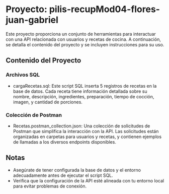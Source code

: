 # Proyecto: pilis-recupMod04-flores-juan-gabriel

Este proyecto proporciona un conjunto de herramientas para interactuar con una API relacionada con usuarios y recetas de cocina. A continuación, se detalla el contenido del proyecto y se incluyen instrucciones para su uso.

## Contenido del Proyecto
### Archivos SQL
* cargaRecetas.sql: Este script SQL inserta 5 registros de recetas en la base de datos. Cada receta tiene información detallada sobre su nombre, descripción, ingredientes, preparación, tiempo de cocción, imagen, y cantidad de porciones.
  
### Colección de Postman
* Recetas.postman_collection.json: Una colección de solicitudes de Postman que simplifica la interacción con la API. Las solicitudes están organizadas en carpetas para usuarios y recetas, y contienen ejemplos de llamadas a los diversos endpoints disponibles.

## Notas
* Asegúrate de tener configurada la base de datos y el entorno adecuadamente antes de ejecutar el script SQL.
* Verifica que la configuración de la API esté alineada con tu entorno local para evitar problemas de conexión.
